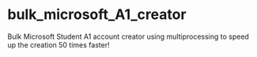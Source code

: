 # bulk_microsoft_A1_creator
Bulk Microsoft Student A1 account creator using multiprocessing to speed up the creation 50 times faster!
